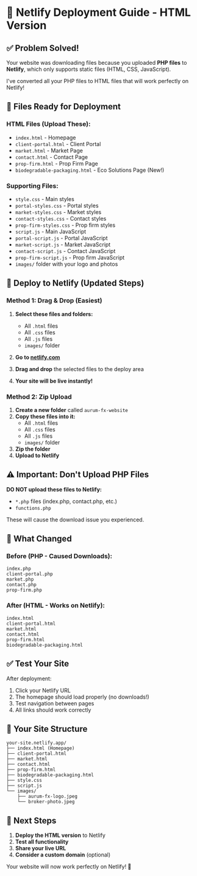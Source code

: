 # 🚀 Netlify Deployment Guide - HTML Version

## ✅ Problem Solved!

Your website was downloading files because you uploaded **PHP files** to **Netlify**, which only supports static files (HTML, CSS, JavaScript). 

I've converted all your PHP files to HTML files that will work perfectly on Netlify!

## 📁 Files Ready for Deployment

### HTML Files (Upload These):
- `index.html` - Homepage
- `client-portal.html` - Client Portal
- `market.html` - Market Page  
- `contact.html` - Contact Page
- `prop-firm.html` - Prop Firm Page
- `biodegradable-packaging.html` - Eco Solutions Page (New!)

### Supporting Files:
- `style.css` - Main styles
- `portal-styles.css` - Portal styles
- `market-styles.css` - Market styles
- `contact-styles.css` - Contact styles
- `prop-firm-styles.css` - Prop firm styles
- `script.js` - Main JavaScript
- `portal-script.js` - Portal JavaScript
- `market-script.js` - Market JavaScript
- `contact-script.js` - Contact JavaScript
- `prop-firm-script.js` - Prop firm JavaScript
- `images/` folder with your logo and photos

## 🚀 Deploy to Netlify (Updated Steps)

### Method 1: Drag & Drop (Easiest)
1. **Select these files and folders:**
   - All `.html` files
   - All `.css` files  
   - All `.js` files
   - `images/` folder
   
2. **Go to [netlify.com](https://netlify.com)**
3. **Drag and drop** the selected files to the deploy area
4. **Your site will be live instantly!**

### Method 2: Zip Upload
1. **Create a new folder** called `aurum-fx-website`
2. **Copy these files into it:**
   - All `.html` files
   - All `.css` files
   - All `.js` files
   - `images/` folder
3. **Zip the folder**
4. **Upload to Netlify**

## ⚠️ Important: Don't Upload PHP Files

**DO NOT upload these files to Netlify:**
- `*.php` files (index.php, contact.php, etc.)
- `functions.php`

These will cause the download issue you experienced.

## 🎯 What Changed

### Before (PHP - Caused Downloads):
```
index.php
client-portal.php
market.php
contact.php
prop-firm.php
```

### After (HTML - Works on Netlify):
```
index.html
client-portal.html
market.html
contact.html
prop-firm.html
biodegradable-packaging.html
```

## ✅ Test Your Site

After deployment:
1. Click your Netlify URL
2. The homepage should load properly (no downloads!)
3. Test navigation between pages
4. All links should work correctly

## 🔗 Your Site Structure

```
your-site.netlify.app/
├── index.html (Homepage)
├── client-portal.html
├── market.html
├── contact.html
├── prop-firm.html
├── biodegradable-packaging.html
├── style.css
├── script.js
└── images/
    ├── aurum-fx-logo.jpeg
    └── broker-photo.jpeg
```

## 🎉 Next Steps

1. **Deploy the HTML version** to Netlify
2. **Test all functionality**
3. **Share your live URL**
4. **Consider a custom domain** (optional)

Your website will now work perfectly on Netlify! 🚀 